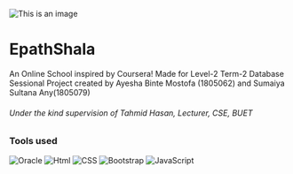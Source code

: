 ![This is an image](https://media.istockphoto.com/photos/diverse-group-of-students-studying-at-library-picture-id619066144?b=1&k=20&m=619066144&s=170667a&w=0&h=C8VIYCO84zoW8bb7orXGmsSvMMIULY-VgvvvEE9E0Cc=)

# EpathShala
  An Online School inspired by Coursera!
  Made for Level-2 Term-2 Database Sessional Project created by  Ayesha Binte Mostofa (1805062) and Sumaiya Sultana Any(1805079) 
 ###### Under the kind supervision of Tahmid Hasan, Lecturer, CSE, BUET
 
### Tools used

![Oracle](https://img.shields.io/badge/Oracle-F80000?style=for-the-badge&logo=oracle&logoColor=white)
![Html](https://img.shields.io/badge/HTML-239120?style=for-the-badge&logo=html5&logoColor=white)
![CSS](https://img.shields.io/badge/css3-%231572B6.svg?style=for-the-badge&logo=css3&logoColor=white)
![Bootstrap](https://img.shields.io/badge/bootstrap-%23563D7C.svg?style=for-the-badge&logo=bootstrap&logoColor=white)
![JavaScript](https://img.shields.io/badge/javascript-%23323330.svg?style=for-the-badge&logo=javascript&logoColor=%23F7DF1E)



